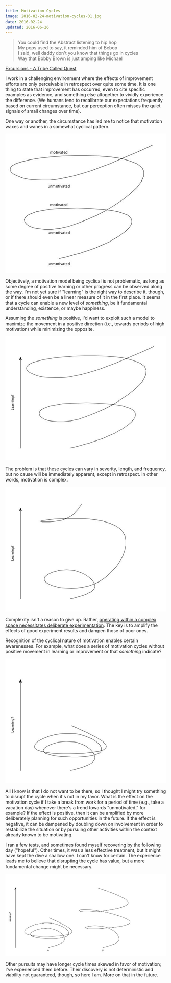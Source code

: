 ```yaml
---
title: Motivation Cycles
image: 2016-02-24-motivation-cycles-01.jpg
date: 2016-02-24
updated: 2016-06-26
---
```



>You could find the Abstract listening to hip hop<br/>
My pops used to say, it reminded him of Bebop<br/>
I said, well daddy don't you know that things go in cycles<br/>
Way that Bobby Brown is just amping like Michael

<div class="citation"><a href="https://en.wikipedia.org/wiki/The_Low_End_Theory">Excursions - A Tribe Called Quest</a></div>

I work in a challenging environment where the effects of improvement efforts are only perceivable in retrospect over quite some time. It is one thing to state that improvement has occurred, even to cite specific examples as evidence, and something else altogether to vividly experience the difference. (We humans tend to recalibrate our expectations frequently based on current circumstance, but our perception often misses the quiet signals of small changes over time). 

<div class="pagebreak"></div>

One way or another, the circumstance has led me to notice that motivation waxes and wanes in a somewhat cyclical pattern.

![Cycles](/assets/posts/2016-02-24-motivation-cycles-00.jpg)

Objectively, a motivation model being cyclical is not problematic, as long as some degree of positive learning or other progress can be observed along the way. I'm not yet sure if "learning" is the right way to describe it, though, or if there should even be a linear measure of it in the first place. It seems that a cycle can enable a new level of *something*, be it fundamental understanding, existence, or maybe happiness.

<div class="pagebreak"></div>

Assuming the *something* is positive, I'd want to exploit such a model to maximize the movement in a positive direction (i.e., towards periods of high motivation) while minimizing the opposite.

![Cycles](/assets/posts/2016-02-24-motivation-cycles-01.jpg)

<div class="pagebreak"></div>

The problem is that these cycles can vary in severity, length, and frequency, but no cause will be immediately apparent, except in retrospect. In other words, motivation is complex.

![Cycles](/assets/posts/2016-02-24-motivation-cycles-02.jpg)

Complexity isn't a reason to give up. Rather, [operating within a complex space necessitates deliberate experimentation](https://en.wikipedia.org/wiki/Cynefin_Framework). The key is to amplify the effects of good experiment results and dampen those of poor ones.

<div class="pagebreak"></div>

Recognition of the cyclical nature of motivation enables certain awarenesses. For example, what does a series of motivation cycles without positive movement in learning or improvement or that *something* indicate?

![Cycles](/assets/posts/2016-02-24-motivation-cycles-03.jpg)

All I know is that I do not want to be there, so I thought I might try something to disrupt the cycle when it's not in my favor. What is the effect on the motivation cycle if I take a break from work for a period of time (e.g., take a vacation day) whenever there's a trend towards "unmotivated," for example? If the effect is positive, then it can be amplified by more deliberately planning for such opportunities in the future. If the effect is negative, it can be dampened by doubling down on involvement in order to restabilize the situation or by pursuing other activities within the context already known to be motivating.

I ran a few tests, and sometimes found myself recovering by the following day ("hopeful"). Other times, it was a less effective treatment, but it might have kept the dive a shallow one. I can't know for certain. The experience leads me to believe that disrupting the cycle has value, but a more fundamental change might be necessary.

![Cycles](/assets/posts/2016-02-24-motivation-cycles-04.jpg)

Other pursuits may have longer cycle times skewed in favor of motivation; I've experienced them before. Their discovery is not deterministic and viability not guaranteed, though, so here I am. More on that in the future.